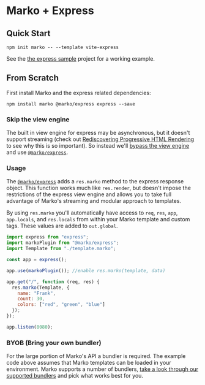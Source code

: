 # Marko + Express

## Quick Start

```terminal
npm init marko -- --template vite-express
```

See the [the express sample](https://github.com/marko-js/examples/tree/master/examples/vite-express)
project for a working example.

## From Scratch

First install Marko and the express related dependencies:

```terminal
npm install marko @marko/express express --save
```

### Skip the view engine

The built in view engine for express may be asynchronous, but it doesn't support streaming (check out [Rediscovering Progressive HTML Rendering](http://www.ebaytechblog.com/2014/12/08/async-fragments-rediscovering-progressive-html-rendering-with-marko/) to see why this is so important). So instead we'll [bypass the view engine](https://strongloop.com/strongblog/bypassing-express-view-rendering-for-speed-and-modularity/) and use [`@marko/express`](https://github.com/marko-js/express/).

### Usage

The [`@marko/express`](https://github.com/marko-js/express/) adds a `res.marko` method to the express response object. This function works much like `res.render`, but doesn't impose the restrictions of the express view engine and allows you to take full advantage of Marko's streaming and modular approach to templates.

By using `res.marko` you'll automatically have access to `req`, `res`, `app`, `app.locals`, and `res.locals` from within your Marko template and custom tags. These values are added to `out.global`.

```javascript
import express from "express";
import markoPlugin from "@marko/express";
import Template from "./template.marko";

const app = express();

app.use(markoPlugin()); //enable res.marko(template, data)

app.get("/", function (req, res) {
  res.marko(Template, {
    name: "Frank",
    count: 30,
    colors: ["red", "green", "blue"]
  });
});

app.listen(8080);
```

### BYOB (Bring your own bundler)

For the large portion of Marko's API a bundler is required. The example code above assumes that Marko templates can be loaded in your environment.
Marko supports a number of bundlers, [take a look through our supported bundlers](#bundler-integrations) and pick what works best for you.
